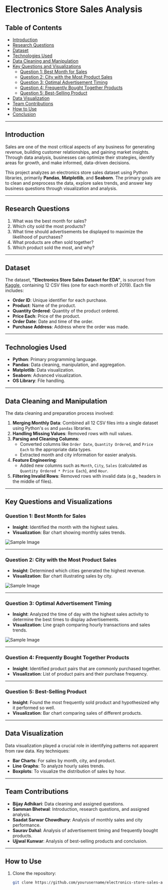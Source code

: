 # Electronics Store Sales Analysis

## Table of Contents
- [Introduction](#introduction)
- [Research Questions](#research-questions)
- [Dataset](#dataset)
- [Technologies Used](#technologies-used)
- [Data Cleaning and Manipulation](#data-cleaning-and-manipulation)
- [Key Questions and Visualizations](#key-questions-and-visualizations)
  - [Question 1: Best Month for Sales](#question-1-best-month-for-sales)
  - [Question 2: City with the Most Product Sales](#question-2-city-with-the-most-product-sales)
  - [Question 3: Optimal Advertisement Timing](#question-3-optimal-advertisement-timing)
  - [Question 4: Frequently Bought Together Products](#question-4-frequently-bought-together-products)
  - [Question 5: Best-Selling Product](#question-5-best-selling-product)
- [Data Visualization](#data-visualization)
- [Team Contributions](#team-contributions)
- [How to Use](#how-to-use)
- [Conclusion](#conclusion)

---

## Introduction
Sales are one of the most critical aspects of any business for generating revenue, building customer relationships, and gaining market insights. Through data analysis, businesses can optimize their strategies, identify areas for growth, and make informed, data-driven decisions. 

This project analyzes an electronics store sales dataset using Python libraries, primarily **Pandas**, **Matplotlib**, and **Seaborn**. The primary goals are to clean and preprocess the data, explore sales trends, and answer key business questions through visualization and analysis.

---

## Research Questions
1. What was the best month for sales?
2. Which city sold the most products?
3. What time should advertisements be displayed to maximize the likelihood of purchases?
4. What products are often sold together?
5. Which product sold the most, and why?

---

## Dataset
The dataset, **"Electronics Store Sales Dataset for EDA"**, is sourced from [Kaggle](https://www.kaggle.com/), containing 12 CSV files (one for each month of 2019). Each file includes:
- **Order ID**: Unique identifier for each purchase.
- **Product**: Name of the product.
- **Quantity Ordered**: Quantity of the product ordered.
- **Price Each**: Price of the product.
- **Order Date**: Date and time of the order.
- **Purchase Address**: Address where the order was made.

---

## Technologies Used
- **Python**: Primary programming language.
- **Pandas**: Data cleaning, manipulation, and aggregation.
- **Matplotlib**: Data visualization.
- **Seaborn**: Advanced visualization.
- **OS Library**: File handling.

---

## Data Cleaning and Manipulation
The data cleaning and preparation process involved:
1. **Merging Monthly Data**: Combined all 12 CSV files into a single dataset using Python's `os` and `pandas` libraries.
2. **Handling Missing Values**: Removed rows with null values.
3. **Parsing and Cleaning Columns**:
   - Converted columns like `Order Date`, `Quantity Ordered`, and `Price Each` to the appropriate data types.
   - Extracted month and city information for easier analysis.
4. **Feature Engineering**:
   - Added new columns such as `Month`, `City`, `Sales` (calculated as `Quantity Ordered * Price Each`), and `Hour`.
5. **Filtering Invalid Rows**: Removed rows with invalid data (e.g., headers in the middle of files).

---

## Key Questions and Visualizations

### Question 1: Best Month for Sales
- **Insight**: Identified the month with the highest sales.
- **Visualization**: Bar chart showing monthly sales trends.

![Sample Image](images/picture1.png)


---

### Question 2: City with the Most Product Sales
- **Insight**: Determined which cities generated the highest revenue.
- **Visualization**: Bar chart illustrating sales by city.

![Sample Image](images/picture2.png)


---

### Question 3: Optimal Advertisement Timing
- **Insight**: Analyzed the time of day with the highest sales activity to determine the best times to display advertisements.
- **Visualization**: Line graph comparing hourly transactions and sales trends.

![Sample Image](images/picture3.png)

---

### Question 4: Frequently Bought Together Products
- **Insight**: Identified product pairs that are commonly purchased together.
- **Visualization**: List of product pairs and their purchase frequency.

---

### Question 5: Best-Selling Product
- **Insight**: Found the most frequently sold product and hypothesized why it performed so well.
- **Visualization**: Bar chart comparing sales of different products.

---

## Data Visualization
Data visualization played a crucial role in identifying patterns not apparent from raw data. Key techniques:
- **Bar Charts**: For sales by month, city, and product.
- **Line Graphs**: To analyze hourly sales trends.
- **Boxplots**: To visualize the distribution of sales by hour.

---

## Team Contributions
- **Bijay Adhikari**: Data cleaning and assigned questions.
- **Samman Bhetwal**: Introduction, research questions, and assigned analysis.
- **Saadat Sarwar Chowdhury**: Analysis of monthly sales and city performance.
- **Saurav Dahal**: Analysis of advertisement timing and frequently bought products.
- **Ujjwal Kunwar**: Analysis of best-selling products and conclusion.

---

## How to Use
1. Clone the repository:
   ```bash
   git clone https://github.com/yourusername/electronics-store-sales-analysis.git
